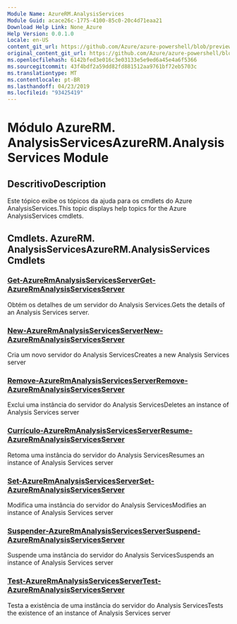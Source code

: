 ```yaml
---
Module Name: AzureRM.AnalysisServices
Module Guid: acace26c-1775-4100-85c0-20c4d71eaa21
Download Help Link: None_Azure
Help Version: 0.0.1.0
Locale: en-US
content_git_url: https://github.com/Azure/azure-powershell/blob/preview/src/ResourceManager/AnalysisServices/Commands.AnalysisServices/help/AzureRM.AnalysisServices.md
original_content_git_url: https://github.com/Azure/azure-powershell/blob/preview/src/ResourceManager/AnalysisServices/Commands.AnalysisServices/help/AzureRM.AnalysisServices.md
ms.openlocfilehash: 6142bfed3e016c3e03133e5e9ed6a45e4a6f5366
ms.sourcegitcommit: 43f4bdf2a59dd82fd881512aa9761bf72eb5703c
ms.translationtype: MT
ms.contentlocale: pt-BR
ms.lasthandoff: 04/23/2019
ms.locfileid: "93425419"
---
```

# <span data-ttu-id="10926-101">Módulo AzureRM. AnalysisServices</span><span class="sxs-lookup"><span data-stu-id="10926-101">AzureRM.AnalysisServices Module</span></span>
## <span data-ttu-id="10926-102">Descritivo</span><span class="sxs-lookup"><span data-stu-id="10926-102">Description</span></span>
<span data-ttu-id="10926-103">Este tópico exibe os tópicos da ajuda para os cmdlets do Azure AnalysisServices.</span><span class="sxs-lookup"><span data-stu-id="10926-103">This topic displays help topics for the Azure AnalysisServices cmdlets.</span></span>

## <span data-ttu-id="10926-104">Cmdlets. AzureRM. AnalysisServices</span><span class="sxs-lookup"><span data-stu-id="10926-104">AzureRM.AnalysisServices Cmdlets</span></span>
### [<span data-ttu-id="10926-105">Get-AzureRmAnalysisServicesServer</span><span class="sxs-lookup"><span data-stu-id="10926-105">Get-AzureRmAnalysisServicesServer</span></span>](Get-AzureRmAnalysisServicesServer.md)
<span data-ttu-id="10926-106">Obtém os detalhes de um servidor do Analysis Services.</span><span class="sxs-lookup"><span data-stu-id="10926-106">Gets the details of an Analysis Services server.</span></span>

### [<span data-ttu-id="10926-107">New-AzureRmAnalysisServicesServer</span><span class="sxs-lookup"><span data-stu-id="10926-107">New-AzureRmAnalysisServicesServer</span></span>](New-AzureRmAnalysisServicesServer.md)
<span data-ttu-id="10926-108">Cria um novo servidor do Analysis Services</span><span class="sxs-lookup"><span data-stu-id="10926-108">Creates a new Analysis Services server</span></span>

### [<span data-ttu-id="10926-109">Remove-AzureRmAnalysisServicesServer</span><span class="sxs-lookup"><span data-stu-id="10926-109">Remove-AzureRmAnalysisServicesServer</span></span>](Remove-AzureRmAnalysisServicesServer.md)
<span data-ttu-id="10926-110">Exclui uma instância do servidor do Analysis Services</span><span class="sxs-lookup"><span data-stu-id="10926-110">Deletes an instance of Analysis Services server</span></span>

### [<span data-ttu-id="10926-111">Currículo-AzureRmAnalysisServicesServer</span><span class="sxs-lookup"><span data-stu-id="10926-111">Resume-AzureRmAnalysisServicesServer</span></span>](Resume-AzureRmAnalysisServicesServer.md)
<span data-ttu-id="10926-112">Retoma uma instância do servidor do Analysis Services</span><span class="sxs-lookup"><span data-stu-id="10926-112">Resumes an instance of Analysis Services server</span></span>

### [<span data-ttu-id="10926-113">Set-AzureRmAnalysisServicesServer</span><span class="sxs-lookup"><span data-stu-id="10926-113">Set-AzureRmAnalysisServicesServer</span></span>](Set-AzureRmAnalysisServicesServer.md)
<span data-ttu-id="10926-114">Modifica uma instância do servidor do Analysis Services</span><span class="sxs-lookup"><span data-stu-id="10926-114">Modifies  an instance of Analysis Services server</span></span>

### [<span data-ttu-id="10926-115">Suspender-AzureRmAnalysisServicesServer</span><span class="sxs-lookup"><span data-stu-id="10926-115">Suspend-AzureRmAnalysisServicesServer</span></span>](Suspend-AzureRmAnalysisServicesServer.md)
<span data-ttu-id="10926-116">Suspende uma instância do servidor do Analysis Services</span><span class="sxs-lookup"><span data-stu-id="10926-116">Suspends an instance of Analysis Services server</span></span>

### [<span data-ttu-id="10926-117">Test-AzureRmAnalysisServicesServer</span><span class="sxs-lookup"><span data-stu-id="10926-117">Test-AzureRmAnalysisServicesServer</span></span>](Test-AzureRmAnalysisServicesServer.md)
<span data-ttu-id="10926-118">Testa a existência de uma instância do servidor do Analysis Services</span><span class="sxs-lookup"><span data-stu-id="10926-118">Tests the existence of an instance of Analysis Services server</span></span>

